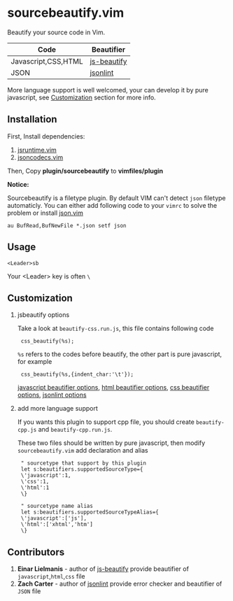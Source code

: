 sourcebeautify.vim
==================

Beautify your source code in Vim.

Code          | Beautifier
------------- | -------------
Javascript,CSS,HTML  | [js-beautify](https://github.com/einars/js-beautify)
JSON  | [jsonlint](https://github.com/zaach/jsonlint)

More language support is well welcomed, your can develop it by pure javascript, see [Customization](#customization) section for more info.


Installation
-------

First, Install dependencies:  

1. [jsruntime.vim](https://github.com/michalliu/jsruntime.vim)  
2. [jsoncodecs.vim](https://github.com/michalliu/jsoncodecs.vim)

Then, Copy __plugin/sourcebeautify__ to __vimfiles/plugin__

**Notice:**

Sourcebeautify is a filetype plugin. By default VIM can't detect `json` filetype automaticly. You can either add following code to your `vimrc` to solve the problem or install [json.vim](http://www.vim.org/scripts/script.php?script_id=1945)

    au BufRead,BufNewFile *.json setf json

Usage
-----

    <Leader>sb

Your \<Leader\> key is often `\`


Customization
-------------

1. jsbeautify options

    Take a look at `beautify-css.run.js`, this file contains following code

        css_beautify(%s);

    `%s` refers to the codes before beautify, the other part is pure javascript, for example
    
        css_beautify(%s,{indent_char:'\t'});

    [javascript beautifier options](https://github.com/beautify-web/js-beautify/blob/v0.4.2/beautify.js), [html beautifier options](https://github.com/beautify-web/js-beautify/blob/v0.4.2/beautify-html.js), [css beautifier options](https://github.com/beautify-web/js-beautify/blob/v0.4.2/beautify-css.js), [jsonlint options](https://github.com/zaach/jsonlint)

2. add more language support

    If you wants this plugin to support cpp file, you should create `beautify-cpp.js` and `beautify-cpp.run.js`.

    These two files should be written by pure javascript, then modify `sourcebeautify.vim` add declaration and alias
    
        " sourcetype that support by this plugin
        let s:beautifiers.supportedSourceType={
        \'javascript':1,
        \'css':1,
        \'html':1
        \}
    
        " sourcetype name alias
        let s:beautifiers.supportedSourceTypeAlias={
        \'javascript':['js'],
        \'html':['xhtml','htm']
        \}

Contributors
-----------
1. __Einar Lielmanis__ - author of  [js-beautify](https://github.com/einars/js-beautify) provide beautifier of `javascript`,`html`,`css` file
2. __Zach Carter__ - author of  [jsonlint](https://github.com/zaach/jsonlint) provide error checker and beautifier of `JSON` file
